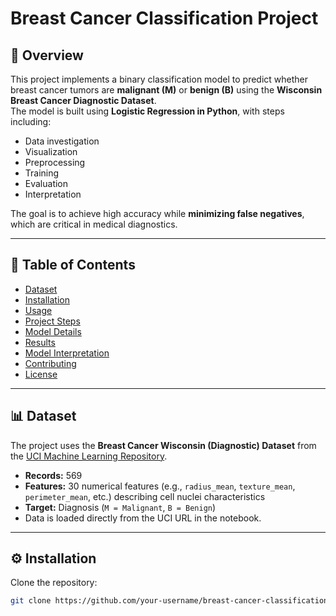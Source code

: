 # Breast Cancer Classification Project

## 📌 Overview
This project implements a binary classification model to predict whether breast cancer tumors are **malignant (M)** or **benign (B)** using the **Wisconsin Breast Cancer Diagnostic Dataset**.  
The model is built using **Logistic Regression in Python**, with steps including:
- Data investigation  
- Visualization  
- Preprocessing  
- Training  
- Evaluation  
- Interpretation  

The goal is to achieve high accuracy while **minimizing false negatives**, which are critical in medical diagnostics.

---

## 📂 Table of Contents
- [Dataset](#dataset)  
- [Installation](#installation)  
- [Usage](#usage)  
- [Project Steps](#project-steps)  
- [Model Details](#model-details)  
- [Results](#results)  
- [Model Interpretation](#model-interpretation)  
- [Contributing](#contributing)  
- [License](#license)  

---

## 📊 Dataset
The project uses the **Breast Cancer Wisconsin (Diagnostic) Dataset** from the [UCI Machine Learning Repository](https://archive.ics.uci.edu/ml/machine-learning-databases/breast-cancer-wisconsin/wdbc.data).  

- **Records:** 569  
- **Features:** 30 numerical features (e.g., `radius_mean`, `texture_mean`, `perimeter_mean`, etc.) describing cell nuclei characteristics  
- **Target:** Diagnosis (`M = Malignant`, `B = Benign`)  
- Data is loaded directly from the UCI URL in the notebook.  

---

## ⚙️ Installation
Clone the repository:
```bash
git clone https://github.com/your-username/breast-cancer-classification.git
